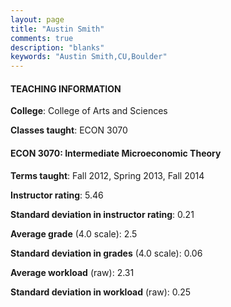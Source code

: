 ```yaml
---
layout: page
title: "Austin Smith" 
comments: true
description: "blanks"
keywords: "Austin Smith,CU,Boulder"
---
```

<head>
<script src="https://ajax.googleapis.com/ajax/libs/jquery/2.1.3/jquery.min.js"></script>
<script src="https://dl.dropboxusercontent.com/s/pc42nxpaw1ea4o9/highcharts.js?dl=0"></script>
<!-- <script src="../assets/js/highcharts.js"></script> -->
<style type="text/css">@font-face {
	font-family: "Bebas Neue";
	src: url(https://www.filehosting.org/file/details/544349/BebasNeue Regular.otf) format("opentype");
	}
	h1.Bebas { 
		font-family: "Bebas Neue", Verdana, Tahoma;
	}
</style>
</head>
	   
#### TEACHING INFORMATION

**College**: College of Arts and Sciences

**Classes taught**: ECON 3070

#### ECON 3070: Intermediate Microeconomic Theory

**Terms taught**: Fall 2012, Spring 2013, Fall 2014

**Instructor rating**: 5.46

**Standard deviation in instructor rating**: 0.21

**Average grade** (4.0 scale): 2.5

**Standard deviation in grades** (4.0 scale): 0.06

**Average workload** (raw): 2.31

**Standard deviation in workload** (raw): 0.25

